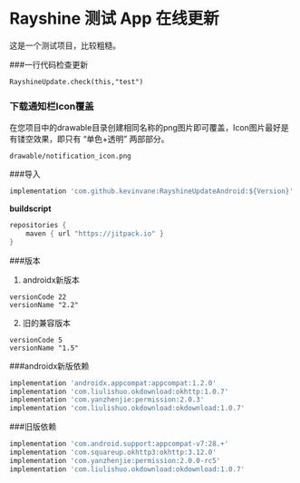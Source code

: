 # Rayshine 测试 App 在线更新

这是一个测试项目，比较粗糙。

###一行代码检查更新
```
RayshineUpdate.check(this,"test")
```

### 下载通知栏Icon覆盖

在您项目中的drawable目录创建相同名称的png图片即可覆盖，Icon图片最好是有镂空效果，即只有 “单色+透明” 两部部分。
```
drawable/notification_icon.png
```

###导入

```gradle
implementation 'com.github.kevinvane:RayshineUpdateAndroid:${Version}'
```

**buildscript**

```gradle
repositories {
    maven { url "https://jitpack.io" }
}
```

###版本

1. androidx新版本
```
versionCode 22
versionName "2.2"
```

2. 旧的兼容版本
```
versionCode 5
versionName "1.5"
```

###androidx新版依赖
```gradle
implementation 'androidx.appcompat:appcompat:1.2.0'
implementation 'com.liulishuo.okdownload:okhttp:1.0.7'
implementation 'com.yanzhenjie:permission:2.0.3'
implementation 'com.liulishuo.okdownload:okdownload:1.0.7'
```

###旧版依赖
```gradle
implementation 'com.android.support:appcompat-v7:28.+'
implementation 'com.squareup.okhttp3:okhttp:3.12.0'
implementation 'com.yanzhenjie:permission:2.0.0-rc5'
implementation 'com.liulishuo.okdownload:okdownload:1.0.7'
```